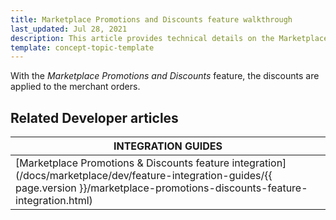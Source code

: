 ```yaml
---
title: Marketplace Promotions and Discounts feature walkthrough
last_updated: Jul 28, 2021
description: This article provides technical details on the Marketplace Promotions and Discounts feature.
template: concept-topic-template
---
```


With the *Marketplace Promotions and Discounts* feature, the discounts are applied to the merchant orders.

## Related Developer articles

| INTEGRATION GUIDES  |
| --------------- |
| [Marketplace Promotions & Discounts feature integration](/docs/marketplace/dev/feature-integration-guides/{{ page.version }}/marketplace-promotions-discounts-feature-integration.html) | 
